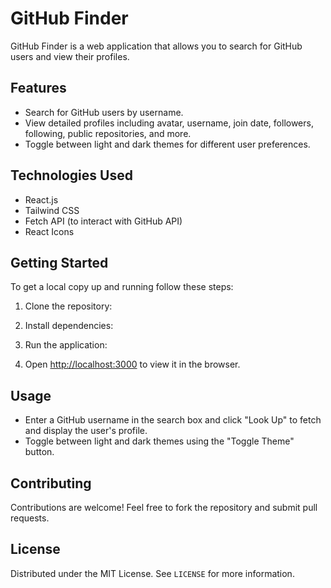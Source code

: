 # GitHub Finder

GitHub Finder is a web application that allows you to search for GitHub users and view their profiles.

## Features

- Search for GitHub users by username.
- View detailed profiles including avatar, username, join date, followers, following, public repositories, and more.
- Toggle between light and dark themes for different user preferences.

## Technologies Used

- React.js
- Tailwind CSS
- Fetch API (to interact with GitHub API)
- React Icons

## Getting Started

To get a local copy up and running follow these steps:

1. Clone the repository:

2. Install dependencies:

3. Run the application:

4. Open [http://localhost:3000](http://localhost:3000) to view it in the browser.

## Usage

- Enter a GitHub username in the search box and click "Look Up" to fetch and display the user's profile.
- Toggle between light and dark themes using the "Toggle Theme" button.

## Contributing

Contributions are welcome! Feel free to fork the repository and submit pull requests.

## License

Distributed under the MIT License. See `LICENSE` for more information.
